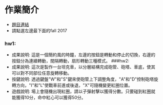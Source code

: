 # **作業簡介**
- [題目連結](http://web.cse.ttu.edu.tw/jmchen/cg.htm)
- 請點選左邊最下面的fall 2017
### hw1:
- 成果說明: 這是一個簡約風的時鐘，左邊的按鈕是轉動和停止的切換，右邊的按鈕分為連續轉動，間隔轉動，扇形轉動三種模式。
###hw2:
- 成果說明: 這次是製作一台坦克車，以分層結構完成砲管、砲塔、車底，使其可以對不同部位任意旋轉移動。
- 按鍵說明: 透過鍵盤"W"和"S"鍵來使砲管上下調整角度，"A"和"D"控制砲塔旋轉方向，"I"和"L"使戰車前進或後退，"X"可隨機變更紅圈位置。
- 遊戲說明: 場上會隨機出現紅圈，請以子彈射擊以獲得分數。只要碰到紅圈就能獲得10分，命中紅心可以獲得50分。